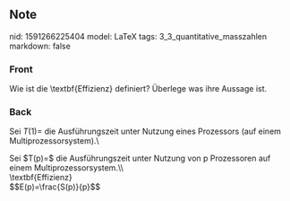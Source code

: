 ## Note
nid: 1591266225404
model: LaTeX
tags: 3_3_quantitative_masszahlen
markdown: false

### Front
Wie ist die \textbf{Effizienz} definiert? Überlege was ihre Aussage ist.

### Back
Sei $T(1)=$ die Ausführungszeit unter Nutzung eines Prozessors (auf
einem Multiprozessorsystem).\\
<div>
  Sei $T(p)=$ die Ausführungszeit unter Nutzung von p Prozessoren
  auf einem Multiprozessorsystem.\\
</div>
<div>
  \textbf{Effizienz}
</div>
<div>
  $$E(p)=\frac{S(p)}{p}$$
</div>

